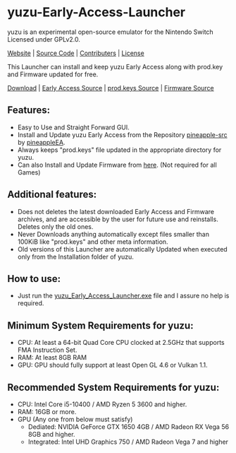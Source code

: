 # yuzu-Early-Access-Launcher

yuzu is an experimental open-source emulator for the Nintendo Switch Licensed under GPLv2.0.

<a href="https://yuzu-emu.org/">Website</a> | <a href="https://github.com/yuzu-emu">Source Code</a> | <a href="https://github.com/yuzu-emu/yuzu/graphs/contributors">Contributers</a> | <a href="https://github.com/yuzu-emu/yuzu/blob/master/license.txt">License</a>

This Launcher can install and keep yuzu Early Access along with prod.key and Firmware updated for free.

<a href="https://github.com/HiDe-Techno-Tips/yuzu-Early-Access-Launcher/releases/latest/download/yuzu_Early_Access_Launcher.zip">Download</a> | <a href="https://github.com/pineappleEA/pineapple-src/releases">Early Access Source</a> | <a href="https://github.com/emuworld/aio/blob/master/prod.keys">prod.keys Source</a> | <a href="https://archive.org/download/nintendo-switch-global-firmwares/">Firmware Source</a>

## Features:
* Easy to Use and Straight Forward GUI.
* Install and Update yuzu Early Access from the Repository [pineapple-src](https://github.com/pineappleEA/pineapple-src) by [pineappleEA](https://github.com/pineappleEA/).
* Always keeps "prod.keys" file updated in the appropriate directory for yuzu.
* Can also Install and Update Firmware from [here](https://archive.org/download/nintendo-switch-global-firmwares/). (Not required for all Games)

## Additional features:
* Does not deletes the latest downloaded Early Access and Firmware archives, and are accessible by the user for future use and reinstalls. Deletes only the old ones.
* Never Downloads anything automatically except files smaller than 100KiB like "prod.keys" and other meta information.
* Old versions of this Launcher are automatically Updated when executed only from the Installation folder of yuzu.

## How to use:
* Just run the [yuzu_Early_Access_Launcher.exe](https://github.com/HiDe-Techno-Tips/yuzu-Early-Access-Launcher/releases/latest/download/yuzu_Early_Access_Launcher.exe) file and I assure no help is required.

## Minimum System Requirements for yuzu:
* CPU: At least a 64-bit Quad Core CPU clocked at 2.5GHz that supports FMA Instruction Set.
* RAM: At least 8GB RAM
* GPU: GPU should fully support at least Open GL 4.6 or Vulkan 1.1.

## Recommended System Requirements for yuzu:
* CPU: Intel Core i5-10400 / AMD Ryzen 5 3600 and higher.
* RAM: 16GB or more.
* GPU (Any one from below must satisfy)
  * Dediated: NVIDIA GeForce GTX 1650 4GB / AMD Radeon RX Vega 56 8GB and higher.
  * Integrated: Intel UHD Graphics 750 / AMD Radeon Vega 7 and higher

